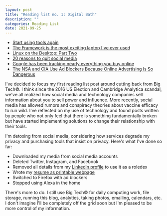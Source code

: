 ```yaml
---
layout: post
title: "Reading list no. 1: Digital Bath"
description: ""
categories: Reading List
date: 2021-09-25
---
```


* [Start using tools again](https://h2x.sh/apple/)
* [The Framework is the most exciting laptop I've ever
    used](https://pluralistic.net/2021/09/21/monica-byrne/#think-different)
* [Linux on the Desktop: Part Two](https://xn--gckvb8fzb.com/linux-on-the-desktop-part-two/)
* [20 reasons to quit social
    media](https://durmonski.com/life-advice/reasons-to-quit-social-media/)
* [Google has been tracking nearly everything you buy online](https://www.theverge.com/2019/5/17/18629789/google-purchase-history-gmail-email-receipts)
* [The NSA and CIA Use Ad Blockers Because Online Advertising Is So Dangerous](https://www.vice.com/en/article/93ypke/the-nsa-and-cia-use-ad-blockers-because-online-advertising-is-so-dangerous)

<!--break-->

I've decided to focus my first reading list post around cutting back from Big
Tech&copy;. I think since the 2016 US Election and Cambridge Analytica scandal,
we've all realized how social media and technology companies sell information
about you to sell power and influence. More recently, social media has allowed
rumors and conspiracy theories about vaccine efficacy to run wild. I've
reflected on my use of technology and found posts written by people who not only
feel that there is something fundamentally broken but have started implementing
solutions to change their relationship with their tools.

I'm detoxing from social media, considering how services degrade my
privacy and purchasing tools that insist on privacy.  Here's what I've done so
far:

* Downloaded my media from social media accounts
* Deleted Twitter, Instagram, and Facebook
* Removed all details from my
    [Linkedin profile](https://www.linkedin.com/in/anthonymgonzales/) to use it as a roledex
* Wrote my [resume as printable webpage](/resume.html)
* Switched to Firefox with ad blockers
* Stopped using Alexa in the home

There's more to do. I still use Big Tech&copy; for daily computing work, file
storage, running this blog, analytics, taking photos, emailing, calendars, etc.
I don't imagine I'll be completely off the grid soon but I'm pleased to be more
control of my information.
